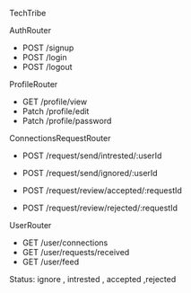 TechTribe

AuthRouter

- POST /signup
- POST /login
- POST /logout

ProfileRouter

- GET /profile/view
- Patch /profile/edit
- Patch /profile/password

ConnectionsRequestRouter

- POST /request/send/intrested/:userId
- POST /request/send/ignored/:userId

- POST /request/review/accepted/:requestId
- POST /request/review/rejected/:requestId

UserRouter

- GET /user/connections
- GET /user/requests/received
- GET /user/feed

Status: ignore , intrested , accepted ,rejected

